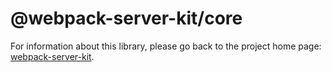 # @webpack-server-kit/core

For information about this library, please go back to the project home page: [webpack-server-kit](https://github.com/wspl/webpack-server-kit).
